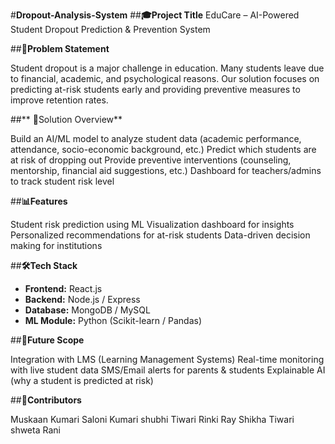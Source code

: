 #**Dropout-Analysis-System**
##**🎓Project Title**
EduCare – AI-Powered Student Dropout Prediction & Prevention System

##**📌Problem Statement**

Student dropout is a major challenge in education.
Many students leave due to financial, academic, and psychological reasons. 
Our solution focuses on predicting at-risk students early and providing preventive measures to improve retention rates.

##** 🚀Solution Overview**

Build an AI/ML model to analyze student data (academic performance, attendance, socio-economic background, etc.)
Predict which students are at risk of dropping out
Provide preventive interventions (counseling, mentorship, financial aid suggestions, etc.)
Dashboard for teachers/admins to track student risk level

##**📊Features**

Student risk prediction using ML
Visualization dashboard for insights
Personalized recommendations for at-risk students
Data-driven decision making for institutions

##**🛠Tech Stack**

- **Frontend:** React.js  
- **Backend:** Node.js / Express  
- **Database:** MongoDB / MySQL  
- **ML Module:** Python (Scikit-learn / Pandas)

##**🤝Future Scope**

Integration with LMS (Learning Management Systems)
Real-time monitoring with live student data
SMS/Email alerts for parents & students
Explainable AI (why a student is predicted at risk)

##**👥Contributors**

Muskaan Kumari
Saloni Kumari
shubhi Tiwari
Rinki Ray
Shikha Tiwari
shweta Rani






